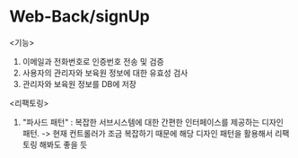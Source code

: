 # Web-Back/signUp

<기능>
1. 이메일과 전화번호로 인증번호 전송 및 검증
2. 사용자의 관리자와 보육원 정보에 대한 유효성 검사
3. 관리자와 보육원 정보를 DB에 저장

<리팩토링>
1. "파사드 패턴" : 복잡한 서브시스템에 대한 간편한 인터페이스를 제공하는 디자인 패턴.
   -> 현재 컨트롤러가 조금 복잡하기 때문에 해당 디자인 패턴을 활용해서 리팩토링 해봐도 좋을 듯
